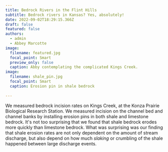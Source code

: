 ```yaml
---
title: Bedrock Rivers in the Flint Hills
subtitle: Bedrock rivers in Kansas? Yes, absolutely!
date: 2022-09-02T18:29:15.366Z
draft: false
featured: false
authors:
  - admin
  - Abbey Marcotte
image:
  filename: featured.jpg
  focal_point: Smart
  preview_only: false
  caption: Abby contemplating the complicated Kings Creek.
image:
  filename: shale_pin.jpg
  focal_point: Smart
  caption: Erosion pin in shale bedrock
  
---
```

We measured bedrock incision rates on Kings Creek, at the Konza Prairie Biological Research Station. We measured incision on the channel bed and channel banks by installing erosion pins in both shale and limestone bedrock. It's not too surprising that we found that shale bedrock erodes more quickly than limestone bedrock. What was surprising was our finding that shale erosion rates are not only dependent on the amount of stream discharge, but also depend on how much *slaking* or crumbling of the shale happened between large discharge events.
